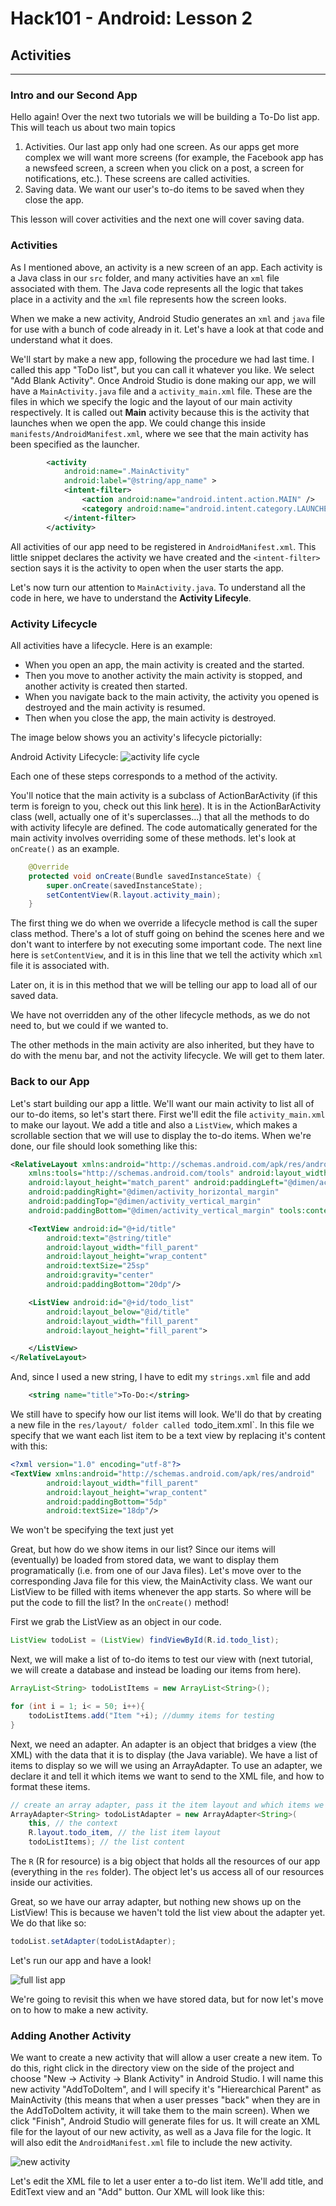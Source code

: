 # Hack101 - Android: Lesson 2 #
## Activities ##
----

### Intro and our Second App ###

Hello again! Over the next two tutorials we will be building a To-Do list app. This will teach us about two main topics

1. Activities. Our last app only had one screen. As our apps get more complex we will want more screens (for example, the Facebook app has a newsfeed screen, a screen when you click on a post, a screen for notifications, etc.). These screens are called activities.
2. Saving data. We want our user's to-do items to be saved when they close the app. 

This lesson will cover activities and the next one will cover saving data.

### Activities ###

As I mentioned above, an activity is a new screen of an app. Each activity is a Java class in our `src` folder, and many activities have an `xml` file associated with them. The Java code represents all the logic that takes place in a activity and the `xml` file represents how the screen looks.

When we make a new activity, Android Studio generates an `xml` and `java` file for use with a bunch of code already in it. Let's have a look at that code and understand what it does.

We'll start by make a new app, following the procedure we had last time. I called this app "ToDo list", but you can call it whatever you like. We select "Add Blank Activity". Once Android Studio is done making our app, we will have a `MainActivity.java` file and a `activity_main.xml` file. These are the files in which we specify the logic and the layout of our main activity respectively. It is called out **Main** activity because this is the activity that launches when we open the app. We could change this inside `manifests/AndroidManifest.xml`, where we see that the main activity has been specified as the launcher. 

```xml
        <activity
            android:name=".MainActivity"
            android:label="@string/app_name" >
            <intent-filter>
                <action android:name="android.intent.action.MAIN" />
                <category android:name="android.intent.category.LAUNCHER" />
            </intent-filter>
        </activity>
```

All activities of our app need to be registered in `AndroidManifest.xml`. This little snippet declares the activity we have created and the `<intent-filter>` section says it is the activity to open when the user starts the app.

Let's now turn our attention to `MainActivity.java`. To understand all the code in here, we have to understand the **Activity Lifecyle**.

### Activity Lifecycle ###

All activities have a lifecycle. Here is an example:

* When you open an app, the main activity is created and the started. 
* Then you move to another activity the main activity is stopped, and another activity is created then started. 
* When you navigate back to the main activity, the activity you opened is destroyed and the main activity is resumed. 
* Then when you close the app, the main activity is destroyed. 

The image below shows you an activity's lifecycle pictorially:

Android Activity Lifecycle:
![activity life cycle ](http://www.android-app-market.com/wp-content/uploads/2012/03/Android-Activity-Lifecycle.png)

Each one of these steps corresponds to a method of the activity.

You'll notice that the main activity is a subclass of ActionBarActivity (if this term is foreign to you, check out this link [here](http://docs.oracle.com/javase/tutorial/java/IandI/subclasses.html)). It is in the ActionBarActivity class (well, actually one of it's superclasses...) that all the methods to do with activity lifecyle are defined. The code automatically generated for the main activity involves overriding some of these methods. let's look at `onCreate()` as an example.

```java
    @Override
    protected void onCreate(Bundle savedInstanceState) {
        super.onCreate(savedInstanceState);
        setContentView(R.layout.activity_main);
    }
```

The first thing we do when we override a lifecycle method is call the super class method. There's a lot of stuff going on behind the scenes here and we don't want to interfere by not executing some important code. The next line here is `setContentView`, and it is in this line that we tell the activity which `xml` file it is associated with. 

Later on, it is in this method that we will be telling our app to load all of our saved data.

We have not overridden any of the other lifecycle methods, as we do not need to, but we could if we wanted to.

The other methods in the main activity are also inherited, but they have to do with the menu bar, and not the activity lifecycle. We will get to them later.

### Back to our App ###

Let's start building our app a little. We'll want our main activity to list all of our to-do items, so let's start there. First we'll edit the file `activity_main.xml` to make our layout. We add a title and also a `ListView`, which makes a scrollable section that we will use to display the to-do items. When we're done, our file should look something like this:


```xml
<RelativeLayout xmlns:android="http://schemas.android.com/apk/res/android"
    xmlns:tools="http://schemas.android.com/tools" android:layout_width="match_parent"
    android:layout_height="match_parent" android:paddingLeft="@dimen/activity_horizontal_margin"
    android:paddingRight="@dimen/activity_horizontal_margin"
    android:paddingTop="@dimen/activity_vertical_margin"
    android:paddingBottom="@dimen/activity_vertical_margin" tools:context=".MainActivity">

    <TextView android:id="@+id/title"
        android:text="@string/title"
        android:layout_width="fill_parent"
        android:layout_height="wrap_content"
        android:textSize="25sp"
        android:gravity="center"
        android:paddingBottom="20dp"/>

    <ListView android:id="@+id/todo_list"
        android:layout_below="@id/title"
        android:layout_width="fill_parent"
        android:layout_height="fill_parent">

    </ListView>
</RelativeLayout>
```

And, since I used a new string, I have to edit my `strings.xml` file and add

```xml
    <string name="title">To-Do:</string>
```

We still have to specify how our list items will look. We'll do that by creating a new file in the `res/layout/ folder called `todo_item.xml`. In this file we specify that we want each list item to be a text view by replacing it's content with this:

```xml
<?xml version="1.0" encoding="utf-8"?>
<TextView xmlns:android="http://schemas.android.com/apk/res/android"
        android:layout_width="fill_parent"
        android:layout_height="wrap_content"
        android:paddingBottom="5dp"
        android:textSize="18dp"/>
```
We won't be specifying the text just yet

Great, but how do we show items in our list? Since our items will (eventually) be loaded from stored data, we want to display them programatically (i.e. from one of our Java files). Let's move over to the corresponding Java file for this view, the MainActivity class. We want our ListView to be filled with items whenever the app starts. So where will be put the code to fill the list? In the `onCreate()` method!

First we grab the ListView as an object in our code.

```java
ListView todoList = (ListView) findViewById(R.id.todo_list);
```
Next, we will make a list of to-do items to test our view with (next tutorial, we will create a database and instead be loading our items from here).

```java
ArrayList<String> todoListItems = new ArrayList<String>();

for (int i = 1; i< = 50; i++){
    todoListItems.add("Item "+i); //dummy items for testing
}
```

Next, we need an adapter. An adapter is an object that bridges a view (the XML) with the data that it is to display (the Java variable). We have a list of items to display so we will we using an ArrayAdapter. To use an adapter, we declare it and tell it which items we want to send to the XML file, and how to format these items.

```java
// create an array adapter, pass it the item layout and which items we want it to display
ArrayAdapter<String> todoListAdapter = new ArrayAdapter<String>(
    this, // the context
    R.layout.todo_item, // the list item layout
    todoListItems); // the list content
```

The `R` (R for resource) is a big object that holds all the resources of our app (everything in the `res` folder). The object let's us access all of our resources inside our activities. 

Great, so we have our array adapter, but nothing new shows up on the ListView! This is because we haven't told the list view about the adapter yet. We do that like so:

```java
todoList.setAdapter(todoListAdapter);
```

Let's run our app and have a look!

![full list app]()

We're going to revisit this when we have stored data, but for now let's move on to how to make a new activity.

### Adding Another Activity ###

We want to create a new activity that will allow a user create a new item. To do this, right click in the directory view on the side of the project and choose "New -> Activity -> Blank Activity" in Android Studio. I will name this new activity "AddToDoItem", and I will specify it's "Hierearchical Parent" as MainActivity (this means that when a user presses "back" when they are in the AddToDoItem activity, it will take them to the main screen). When we click "Finish", Android Studio will generate files for us. It will create an XML file for the layout of our new activity, as well as a Java file for the logic. It will also edit the `AndroidManifest.xml` file to include the new activity.

![new activity]()

Let's edit the XML file to let a user enter a to-do list item. We'll add title, and EditText view and an "Add" button. Our XML will look like this:

```xml

```